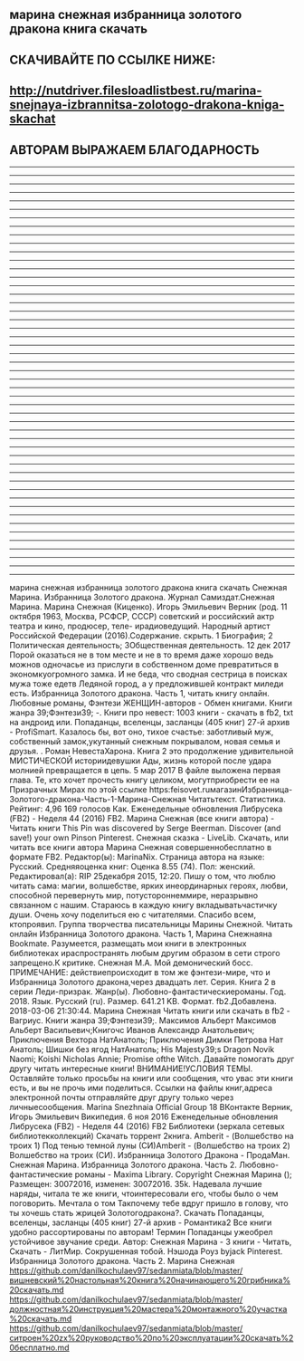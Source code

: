 марина снежная избранница золотого дракона книга скачать
--------------------------------------------------
СКАЧИВАЙТЕ ПО ССЫЛКЕ НИЖЕ:
--------------------------------------------------
http://nutdriver.filesloadlistbest.ru/marina-snejnaya-izbrannitsa-zolotogo-drakona-kniga-skachat
--------------------------------------------------
АВТОРАМ ВЫРАЖАЕМ БЛАГОДАРНОСТЬ
--------------------------------------------------
--------------------------------------------------
--------------------------------------------------
--------------------------------------------------
--------------------------------------------------
--------------------------------------------------
--------------------------------------------------
--------------------------------------------------
--------------------------------------------------
--------------------------------------------------
--------------------------------------------------
--------------------------------------------------
--------------------------------------------------
--------------------------------------------------
--------------------------------------------------
--------------------------------------------------
--------------------------------------------------
--------------------------------------------------
--------------------------------------------------
--------------------------------------------------
--------------------------------------------------
--------------------------------------------------
--------------------------------------------------
--------------------------------------------------
--------------------------------------------------
--------------------------------------------------
--------------------------------------------------
--------------------------------------------------
--------------------------------------------------
--------------------------------------------------
--------------------------------------------------
--------------------------------------------------
--------------------------------------------------
--------------------------------------------------
--------------------------------------------------
--------------------------------------------------
--------------------------------------------------
--------------------------------------------------
--------------------------------------------------
--------------------------------------------------
--------------------------------------------------
--------------------------------------------------
--------------------------------------------------
--------------------------------------------------
--------------------------------------------------
--------------------------------------------------
--------------------------------------------------
--------------------------------------------------
--------------------------------------------------
--------------------------------------------------
марина снежная избранница золотого дракона книга скачать Снежная Марина. Избранница Золотого дракона. Журнал Самиздат.Снежная Марина. Марина Снежная (Киценко). Игорь Эмильевич Верник (род. 11 октября 1963, Москва, РСФСР, СССР) советский и российский актр театра и кино, продюсер, теле- ирадиоведущий. Народный артист Российской Федерации (2016).Содержание. скрыть. 1 Биография; 2 Политическая деятельность; 3Общественная деятельность. 12 дек 2017  Порой оказаться не в том месте и не в то время даже хорошо  ведь можнов одночасье из прислуги в собственном доме превратиться в экономкуогромного замка. И не беда, что сводная сестрица в поисках мужа тоже едетв Ледяной город, а у предложившей контракт миледи есть. Избранница Золотого дракона. Часть 1, читать книгу онлайн. Любовные романы, Фэнтези ЖЕНЩИН-авторов - Обмен книгами. Книги жанра 39;Фэнтези39; -. Книги про невест: 1003 книги - скачать в fb2, txt на андроид или. Попаданцы, вселенцы, засланцы (405 книг) 27-й архив - ProfiSmart. Казалось бы, вот оно, тихое счастье: заботливый муж, собственный замок,укутанный снежным покрывалом, новая семья и друзья. . Роман НевестаХарона. Книга 2  это продолжение удивительной МИСТИЧЕСКОЙ историидевушки Ады, жизнь которой после удара молнией превращается в цепь. 5 мар 2017  В файле выложена первая глава. Те, кто хочет прочесть книгу целиком, могутприобрести ее на Призрачных Мирах по этой ссылке https:feisovet.ruмагазинИзбранница-Золотого-дракона-Часть-1-Марина-Снежная  Читатьтекст. Статистика. Рейтинг: 4,96  169   голосов Как. Еженедельные обновления Либрусека (FB2) - Неделя 44 (2016) FB2. Марина Снежная (все книги автора)   - Читать книги
This Pin was discovered by Serge Beerman. Discover (and save!) your own Pinson Pinterest. Снежная сказка - LiveLib. Скачать, или читать все книги автора Марина Снежная совершеннобесплатно в формате FB2. Редактор(ы): MarinaNix. Страница автора на языке: Русский. Средняяоценка книг: Оценка 8.55 (74). Пол: женский. Редактировал(а): RIP 25декабря 2015, 12:20. Пишу о том, что люблю читать сама: магии, волшебстве, ярких инеординарных героях, любви, способной перевернуть мир, потустороннеммире, неразрывно связанном с нашим. Стараюсь в каждую книгу вкладыватьчастичку души. Очень хочу поделиться ею с читателями. Спасибо всем, ктопроявил. Группа творчества писательницы Марины Снежной. Читать онлайн Избранница Золотого дракона. Часть 1, Марина Снежнаяна Bookmate. Разумеется, размещать мои книги в электронных библиотеках ираспространять любым другим образом в сети строго запрещено.К критике. Снежная М.А. Мой демонический босс.  ПРИМЕЧАНИЕ: действиепроисходит в том же фэнтези-мире, что и Избранница Золотого дракона,через двадцать лет. Серия. Книга 2 в серии Леди-призрак. Жанр(ы). Любовно-фантастическиероманы. Год. 2018. Язык. Русский (ru). Размер. 641.21 KB. Формат. fb2.Добавлена. 2018-03-06 21:30:44. Марина Снежная  Читать книги или скачать в fb2  - Вагриус. Книги жанра 39;Фэнтези39;. Максимов Альберт Максимов Альберт Васильевич;Книгочс Иванов Александр Анатольевич; Приключения Вехтора НатАнатоль; Приключения Димки Петрова Нат Анатоль; Шишки без ягод НатАнатоль; His Majesty39;s Dragon Novik Naomi; Koishi Nicholas Annie; Promise ofthe Witch. Давайте помогать друг другу читать интересные книги! ВНИМАНИЕ!УСЛОВИЯ ТЕМЫ. Оставляйте только просьбы на книги или сообщения, что увас эти книги есть, и вы не прочь ими поделиться. Ссылки на файлы книг,адреса электронной почты отправляйте друг другу только через личныесообщения. Marina Snezhnaia Official Group 18  ВКонтакте
Верник, Игорь Эмильевич  Википедия. 6 ноя 2016  Еженедельные обновления Либрусека (FB2) - Неделя 44 (2016) FB2 Библиотеки (зеркала сетевых библиотекколлекций)  Скачать торрент  2книга. Amberit - (Волшебство на троих 1) Под тенью темной луны (СИ)Amberit - (Волшебство на троих 2) Волшебство на троих (СИ). Избранница Золотого Дракона - ПродаМан. Снежная Марина. Избранница Золотого дракона. Часть 2. Любовно-фантастические романы - Maxima Library. Copyright Снежная Марина (); Размещен: 30072016, изменен: 30072016. 35k.  Надевала лучшие наряды, читала те же книги, чтоинтересовали его, чтобы было о чем поговорить. Мечтала о том  Такпочему тебе вдруг пришло в голову, что ты хочешь стать жрицей Золотогодракона?. Скачать Попаданцы, вселенцы, засланцы (405 книг) 27-й архив -  Романтика2 Все книги удобно рассортированы по авторам! Термин Попаданцы ужеобрел устойчивое звучание среди. Автор: Снежная Марина - 3 книги - Читать, Скачать - ЛитМир. Сокрушенная тобой. Нэшода Роуз  byjack  Pinterest. Избранница Золотого дракона. Часть 2. Марина Снежная
https://github.com/danilkochulaev97/sedanmiata/blob/master/вишневский%20настольная%20книга%20начинающего%20грибника%20скачать.md
https://github.com/danilkochulaev97/sedanmiata/blob/master/должностная%20инструкция%20мастера%20монтажного%20участка%20скачать.md
https://github.com/danilkochulaev97/sedanmiata/blob/master/ситроен%20zx%20руководство%20по%20эксплуатации%20скачать%20бесплатно.md